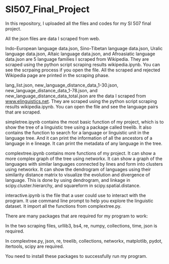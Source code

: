 # SI507_Final_Project
In this repository, I uploaded all the files and codes for my SI 507 final project.

All the json files are data I scraped from web.

Indo-European language data.json, Sino-Tibetan language data.json, Uralic language data.json, Altaic language data.json, and 
Afroasiatic language data.json are 5 language families I scraped from Wikipedia. They are scraped using the python script 
scraping results wikipedia.ipynb. You can see the scrpaing process if you open the file. All the scraped and rejected Wikipedia page
are printed in the scraping phase. 

lang_list.json, new_language_distance_data_1-30.json, new_language_distance_data_1-78.json, and new_language_distance_data_total.json
are the data I scraped from www.elinguistics.net. They are scraped using the python script scraping results wikipedia.ipynb. You can 
open the file and see the language pairs that are scraped. 

simpletree.ipynb contains the most basic function of my project, which is to show the tree of a linguistic tree using a package called treelib.
It also contains the function to search for a language or linguistic unit in the language tree. And it can print the information of all the ancestors
of a language in e lineage. It can print the metadata of any language in the tree. 

complextree.ipynb contains more functions of my project. It can show a more complex graph of the tree using networkx. It can show a graph 
of the languages with similar languages connected by lines and form into clusters using networkx. It can show the dendrogram of languages
using their similarity distance matrix to visualize the evolution and divergence of language. This is done by using dendrogram, and linkage in 
scipy.cluster.hierarchy, and squareform in scipy.spatial.distance. 

interactive.ipynb is the file that a user could use to interact with the program. It use command line prompt to help you explore the linguistic 
dataset. It import all the functions from complextree.py.

There are many packages that are required for my program to work:

In the two scraping files, urllib3, bs4, re, numpy, collections, time, json is required. 

In complextree.py, json, re, treelib, collections, networkx, matplotlib, pydot, itertools, scipy are required.

You need to install these packages to successfully run my program. 





